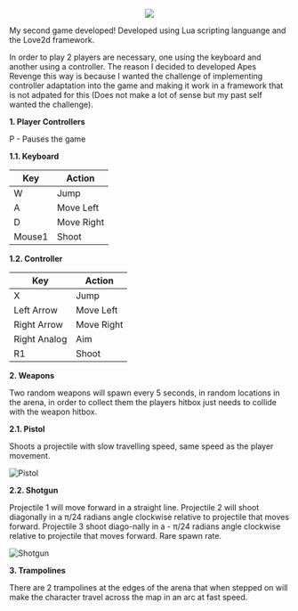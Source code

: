 <p align="center">
  <img src="https://user-images.githubusercontent.com/25254690/199989699-1ee3d1b6-561a-4164-82ab-eaeb1d9a32a4.png" />
</p>

My second game developed! Developed using Lua scripting languange and the Love2d framework.

In order to play 2 players are necessary, one using the keyboard and another using a controller. The reason I decided to developed Apes Revenge this way is because I wanted the challenge of implementing controller adaptation into the game and making it work in a framework that is not adpated for this (Does not make a lot of sense but my past self wanted the challenge).

**1. Player Controllers**

P - Pauses the game

 **1.1. Keyboard**

| Key  | Action |
| ------------- | ------------- |
| W | Jump  |
| A  | Move Left  |
| D  | Move Right  |
| Mouse1  | Shoot  |


 **1.2. Controller**
  
| Key  | Action |
| ------------- | ------------- |
| X | Jump  |
| Left Arrow  | Move Left  |
| Right Arrow  | Move Right  |
| Right Analog  | Aim  |
| R1  | Shoot  |

**2. Weapons**

Two random weapons will spawn every 5 seconds, in random locations in the arena, in order to collect them the players hitbox just needs to collide with the weapon hitbox. 

  **2.1. Pistol**
  
  Shoots a projectile with slow travelling speed, same speed as the player movement.
  
  ![Pistol](https://user-images.githubusercontent.com/25254690/200000424-153f44ad-f4f9-4274-9683-fd0de43f7d5a.png)
  
  **2.2. Shotgun**

  Projectile 1 will move forward in a straight line. Projectile 2 will shoot diagonally in a π/24 radians angle clockwise relative to projectile that moves forward.     Projectile 3 shoot diago-nally in a - π/24 radians angle clockwise relative to projectile that moves forward. Rare spawn rate. 
    
  ![Shotgun](https://user-images.githubusercontent.com/25254690/200001174-c01f1942-9ba8-4595-8ef8-d9848d9ef7de.png)

  **3. Trampolines**
  
  There are 2 trampolines at the edges of the arena that when stepped on will make the character travel across the map in an arc at fast speed.
  
